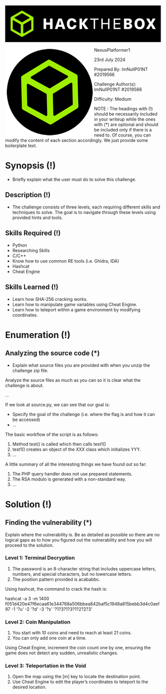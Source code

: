 ![img](assets/banner.png)

<img src='assets/htb.png' style='zoom: 80%;' align=left /> NexusPlatformer1

23rd July 2024

Prepared By: ImNullP01NT #2019566

Challenge Author(s): ImNullP01NT #2019566

Difficulty: Medium

NOTE : The headings with (!) should be necessarily included in your writeup while the ones with (*) are optional and should be included only if there is a need to. Of course, you can modify the content of each section accordingly. We just provide some boilerplate text.

# Synopsis (!)

- Briefly explain what the user must do to solve this challenge.

## Description (!)

- The challenge consists of three levels, each requiring different skills and techniques to solve. The goal is to navigate through these levels using provided hints and tools.

## Skills Required (!)

- Python
- Researching Skills
- C/C++
- Know how to use common RE tools (i.e. Ghidra, IDA)
- Hashcat
- Cheat Engine

## Skills Learned (!)

- Learn how SHA-256 cracking works.
- Learn how to manipulate game variables using Cheat Engine.
- Learn how to teleport within a game environment by modifying coordinates.

# Enumeration (!)

## Analyzing the source code (*)

- Explain what source files you are provided with when you unzip the challenge zip file.

Analyze the source files as much as you can so it is clear what the challenge is about.

...

If we look at source.py, we can see that our goal is:

- Specify the goal of the challenge (i.e. where the flag is and how it can be accessed)
- ...

The basic workflow of the script is as follows:

1. Method test() is called which then calls test1()
2. test1() creates an object of the XXX class which initializes YYY.
3. ...

A little summary of all the interesting things we have found out so far:

1. The PHP query handler does not use prepared statements.
2. The RSA modulo is generated with a non-standard way.
3. ...

# Solution (!)

## Finding the vulnerability (*)

Explain where the vulnerability is. Be as detailed as possible so there are no logical gaps as to how you figured out the vulnerability and how you will proceed to the solution.

### Level 1: Terminal Decryption

1. The password is an 8-character string that includes uppercase letters, numbers, and special characters, but no lowercase letters.
2. The position pattern provided is acababbc.

Using hashcat, the command to crack the hash is:

hashcat -a 3 -m 1400 f051d420e47f6ecaa61e344768a506bbea842baf5c1948a815bebb3d4c0aef97 -1 '?u' -2 '?d' -3 '?s' '?1?3?1?3?1?2?2?3'

### Level 2: Coin Manipulation

1. You start with 10 coins and need to reach at least 21 coins.
2. You can only add one coin at a time.

Using Cheat Engine, increment the coin count one by one, ensuring the game does not detect any sudden, unrealistic changes.

### Level 3: Teleportation in the Void

1. Open the map using the [m] key to locate the destination point.
2. Use Cheat Engine to edit the player’s coordinates to teleport to the desired location.

